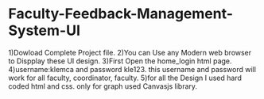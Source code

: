 # Faculty-Feedback-Management-System-UI
1)Dowload Complete Project file.
2)You can Use any Modern web browser to Dispplay these UI design.
3)First Open the home_login html page.
4)username:klemca and password kle123. this username and password will work for all faculty, coordinator, faculty.
5)for all the Design I used hard coded html and css. only for graph used Canvasjs library.
